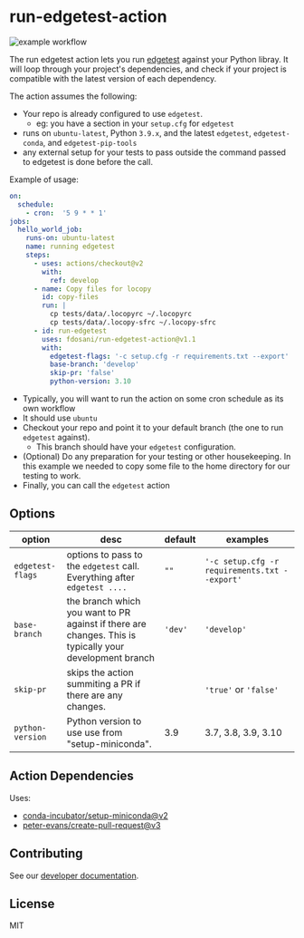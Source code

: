 # run-edgetest-action

![example workflow](https://github.com/fdosani/run-edgetest-action/actions/workflows/test-action.yml/badge.svg)

The run edgetest action lets you run [edgetest](https://github.com/capitalone/edgetest) against
your Python libray. It will loop through your project's dependencies, and check if your project is compatible with the 
latest version of each dependency.

The action assumes the following:

- Your repo is already configured to use `edgetest`.
  - eg: you have a section in your `setup.cfg` for `edgetest`
- runs on `ubuntu-latest`, Python `3.9.x`, and the latest `edgetest`, `edgetest-conda`, and `edgetest-pip-tools`
- any external setup for your tests to pass outside the command passed to edgetest is done
  before the call.



Example of usage:

```yaml
on:
  schedule:
    - cron:  '5 9 * * 1'
jobs:
  hello_world_job:
    runs-on: ubuntu-latest
    name: running edgetest
    steps:
      - uses: actions/checkout@v2
        with:
          ref: develop
      - name: Copy files for locopy
        id: copy-files
        run: |
          cp tests/data/.locopyrc ~/.locopyrc
          cp tests/data/.locopy-sfrc ~/.locopy-sfrc
      - id: run-edgetest
        uses: fdosani/run-edgetest-action@v1.1
        with:
          edgetest-flags: '-c setup.cfg -r requirements.txt --export'
          base-branch: 'develop'
          skip-pr: 'false'
          python-version: 3.10
```

- Typically, you will want to run the action on some cron schedule as its own workflow
- It should use `ubuntu`
- Checkout your repo and point it to your default branch (the one to run `edgetest` against).
  - This branch should have your `edgetest` configuration.
- (Optional) Do any preparation for your testing or other housekeeping. In this example we needed to copy some file to the home 
  directory for our testing to work. 
- Finally, you can call the `edgetest` action


Options
-------

| option           | desc                                                                                                    | default | examples                                       |
|------------------|---------------------------------------------------------------------------------------------------------|---------|------------------------------------------------|
| `edgetest-flags` | options to pass to the `edgetest` call. Everything after `edgetest ....`                                | `""`    | `'-c setup.cfg -r requirements.txt --export' ` |
| `base-branch`    | the branch which you want to PR against if there are changes. This is typically your development branch | `'dev'` | `'develop'  `                                  |
| `skip-pr`        | skips the action summiting a PR if there are any changes.                                               |         | `'true'` or `'false'`                          |
| `python-version` | Python version to use use from "setup-miniconda".                                                       | 3.9     | 3.7, 3.8, 3.9, 3.10                            |



Action Dependencies
-------------------

Uses:
 - [conda-incubator/setup-miniconda@v2](https://github.com/conda-incubator/setup-miniconda)
 - [peter-evans/create-pull-request@v3](https://github.com/peter-evans/create-pull-request)


Contributing
------------

See our [developer documentation](CONTRIBUTING.md).



License
-------
MIT
